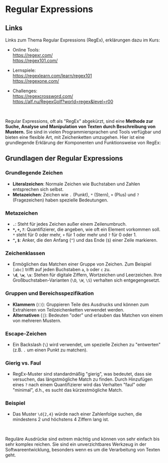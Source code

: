 # Regular Expressions


## Links

Links zum Thema Regular Expressions (RegEx), erklärungen dazu im Kurs:

- Online Tools: <br>
https://regexr.com/ <br>
https://regex101.com/

- Lernspiele: <br>
https://regexlearn.com/learn/regex101 <br>
https://regexone.com/

- Challenges: <br>
https://regexcrossword.com/ <br>
https://alf.nu/RegexGolf?world=regex&level=r00

<br>

Regular Expressions, oft als "RegEx" abgekürzt, sind eine **Methode zur Suche, Analyse und Manipulation von Texten durch Beschreibung von Mustern.** Sie sind in vielen Programmiersprachen und Tools verfügbar und bieten eine flexible Art, mit Zeichenketten umzugehen. Hier ist eine grundlegende Erklärung der Komponenten und Funktionsweise von RegEx:

## Grundlagen der Regular Expressions

### Grundlegende Zeichen
- **Literalzeichen**: Normale Zeichen wie Buchstaben und Zahlen entsprechen sich selbst.
- **Metazeichen**: Zeichen wie `.` (Punkt), `*` (Stern), `+` (Plus) und `?` (Fragezeichen) haben spezielle Bedeutungen.

### Metazeichen
- **`.`**: Steht für jedes Zeichen außer einem Zeilenumbruch.
- **`*`, `+`, `?`**: Quantifizierer, die angeben, wie oft ein Element vorkommen soll. `*` steht für 0 oder mehr, `+` für 1 oder mehr und `?` für 0 oder 1.
- **`^`, `$`**: Anker, die den Anfang (`^`) und das Ende (`$`) einer Zeile markieren.

### Zeichenklassen
- Ermöglichen das Matchen einer Gruppe von Zeichen. Zum Beispiel `[abc]` trifft auf jeden Buchstaben `a`, `b` oder `c` zu.
- **`\d`**, **`\w`**, **`\s`**: Stehen für digitale Ziffern, Wortzeichen und Leerzeichen. Ihre Großbuchstaben-Varianten (`\D`, `\W`, `\S`) verhalten sich entgegengesetzt.

### Gruppen und Bereichsspezifikation
- **Klammern** (`()`): Gruppieren Teile des Ausdrucks und können zum Extrahieren von Teilzeichenketten verwendet werden.
- **Alternativen** (`|`): Bedeuten "oder" und erlauben das Matchen von einem von mehreren Mustern.

### Escape-Zeichen
- Ein Backslash (`\`) wird verwendet, um spezielle Zeichen zu "entwerten" (z.B. `.` um einen Punkt zu matchen).

### Gierig vs. Faul
- RegEx-Muster sind standardmäßig "gierig", was bedeutet, dass sie versuchen, das längstmögliche Match zu finden. Durch Hinzufügen eines `?` nach einem Quantifizierer wird das Verhalten "faul" oder "minimal", d.h., es sucht das kürzestmögliche Match.

### Beispiel
- Das Muster `\d{2,4}` würde nach einer Zahlenfolge suchen, die mindestens 2 und höchstens 4 Ziffern lang ist.

<br>

Reguläre Ausdrücke sind extrem mächtig und können von sehr einfach bis sehr komplex reichen. Sie sind ein unverzichtbares Werkzeug in der Softwareentwicklung, besonders wenn es um die Verarbeitung von Texten geht.